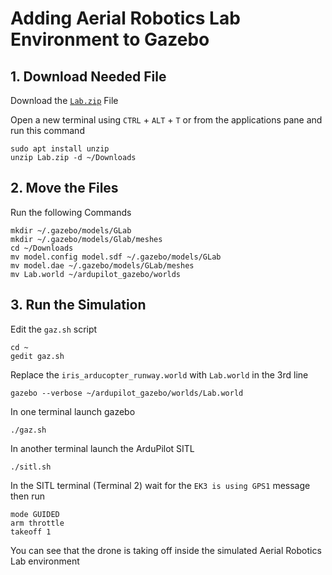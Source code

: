# Adding Aerial Robotics Lab Environment to Gazebo
## 1. Download Needed File
Download the [`Lab.zip`](Lab.zip) File

Open a new terminal using `CTRL` + `ALT` + `T` or from the applications pane and run this command
```
sudo apt install unzip
unzip Lab.zip -d ~/Downloads
```

## 2. Move the Files
Run the following Commands
```
mkdir ~/.gazebo/models/GLab
mkdir ~/.gazebo/models/Glab/meshes
cd ~/Downloads
mv model.config model.sdf ~/.gazebo/models/GLab
mv model.dae ~/.gazebo/models/GLab/meshes
mv Lab.world ~/ardupilot_gazebo/worlds
```

## 3. Run the Simulation
Edit the `gaz.sh` script
```
cd ~
gedit gaz.sh
```

Replace the `iris_arducopter_runway.world` with `Lab.world` in the 3rd line
```
gazebo --verbose ~/ardupilot_gazebo/worlds/Lab.world
```

In one terminal launch gazebo
```
./gaz.sh
```

In another terminal launch the ArduPilot SITL
```
./sitl.sh
```

In the SITL terminal (Terminal 2) wait for the `EK3 is using GPS1` message then run
```
mode GUIDED
arm throttle
takeoff 1
```

You can see that the drone is taking off inside the simulated Aerial Robotics Lab environment